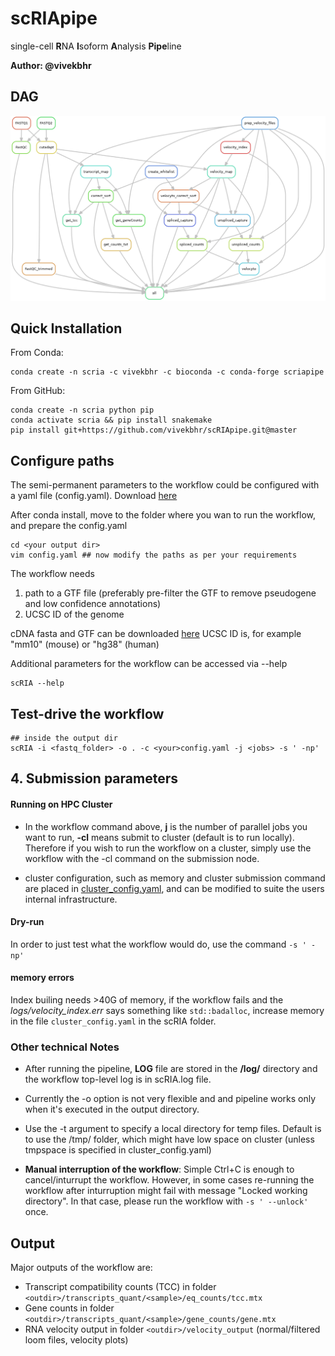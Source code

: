 # scRIApipe

single-cell **R**NA **I**soform **A**nalysis **Pipe**line

**Author: @vivekbhr**

## DAG

![](./workflow_dag.png)

## Quick Installation

From Conda:

```
conda create -n scria -c vivekbhr -c bioconda -c conda-forge scriapipe
```

From GitHub:

```
conda create -n scria python pip
conda activate scria && pip install snakemake
pip install git+https://github.com/vivekbhr/scRIApipe.git@master
```

## Configure paths

The semi-permanent parameters to the workflow could be configured with a yaml file (config.yaml). Download [here](./scRIApipe/config.yaml)

After conda install, move to the folder where you wan to run the workflow, and prepare the config.yaml

```
cd <your output dir>
vim config.yaml ## now modify the paths as per your requirements
```

The workflow needs
1) path to a GTF file (preferably pre-filter the GTF to remove pseudogene and low confidence annotations)
2) UCSC ID of the genome


cDNA fasta and GTF can be downloaded [here](https://www.ensembl.org/info/data/ftp/index.html)
UCSC ID is, for example "mm10" (mouse) or "hg38" (human)

Additional parameters for the workflow can be accessed via --help

```
scRIA --help
```

## Test-drive the workflow

```
## inside the output dir
scRIA -i <fastq_folder> -o . -c <your>config.yaml -j <jobs> -s ' -np'
```

## 4. Submission parameters

#### Running on HPC Cluster
  - In the workflow command above, **j** is the number of parallel jobs you want to run, **-cl** means submit to cluster (default is to run locally). Therefore if you wish to run the workflow on a cluster, simply use the workflow with the -cl command on the submission node.

  - cluster configuration, such as memory and cluster submission command are placed in [cluster_config.yaml](./cluster_config.yaml), and can be modified to suite the users internal infrastructure.

#### Dry-run
In order to just test what the workflow would do, use the command `-s ' -np' `

#### memory errors
Index builing needs >40G of memory, if the workflow fails and the *logs/velocity_index.err* says something like `std::badalloc`, increase memory in the file `cluster_config.yaml` in the scRIA folder.


### Other technical Notes

  - After running the pipeline, **LOG** file are stored in the **<output>/log/** directory and the workflow top-level log is in scRIA.log file.

  - Currently the -o option is not very flexible and and pipeline works only when it's executed in the output directory.

  - Use the -t argument to specify a local directory for temp files. Default is to use the /tmp/ folder, which might have low space on cluster (unless tmpspace is specified in cluster_config.yaml)

  - **Manual interruption of the workflow**: Simple Ctrl+C is enough to cancel/inturrupt the workflow. However, in some cases re-running the workflow after inturruption might fail with message "Locked working directory". In that case, please run the workflow with `-s ' --unlock'` once.

## Output

Major outputs of the workflow are:

  - Transcript compatibility counts (TCC) in folder `<outdir>/transcripts_quant/<sample>/eq_counts/tcc.mtx`
  - Gene counts in folder `<outdir>/transcripts_quant/<sample>/gene_counts/gene.mtx`
  - RNA velocity output in folder `<outdir>/velocity_output` (normal/filtered loom files, velocity plots)
